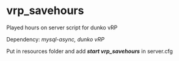 # vrp_savehours
Played hours on server script for dunko vRP

Dependency: _mysql-async, dunko vRP_

Put in resources folder and add ***start vrp_savehours*** in server.cfg


